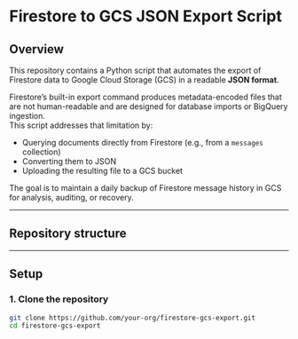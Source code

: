 # Firestore to GCS JSON Export Script

## Overview
This repository contains a Python script that automates the export of Firestore data to Google Cloud Storage (GCS) in a readable **JSON format**.

Firestore’s built-in export command produces metadata-encoded files that are not human-readable and are designed for database imports or BigQuery ingestion.  
This script addresses that limitation by:
- Querying documents directly from Firestore (e.g., from a `messages` collection)  
- Converting them to JSON  
- Uploading the resulting file to a GCS bucket  

The goal is to maintain a daily backup of Firestore message history in GCS for analysis, auditing, or recovery.

---

## Repository structure

---

## Setup

### 1. Clone the repository
```bash
git clone https://github.com/your-org/firestore-gcs-export.git
cd firestore-gcs-export
```
